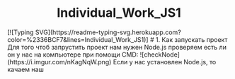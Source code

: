 <h1 align="center">Individual_Work_JS1</h1>
[![Typing SVG](https://readme-typing-svg.herokuapp.com?color=%2336BCF7&lines=Individual_Work_JS1)]
# 1. Как запускать проект
Для того чтоб запрустить проект нам нужен Node.js
проверяем есть ли он у нас на компьютере при помощи CMD:
![checkNode](https://i.imgur.com/nKagNqW.png)
Если у нас установлен Node.js,  то качаем наш
